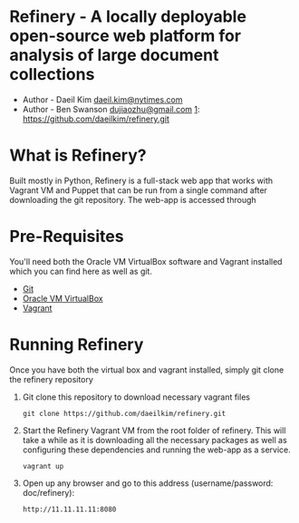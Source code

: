 Refinery - A locally deployable open-source web platform for analysis of large document collections
===============

* Author - Daeil Kim <daeil.kim@nytimes.com>
* Author - Ben Swanson <dujiaozhu@gmail.com>
[1]: https://github.com/daeilkim/refinery.git

What is Refinery?
===============
Built mostly in Python, Refinery is a full-stack web app that works with Vagrant VM and Puppet that can be 
run from a single command after downloading the git repository. The web-app is accessed through 


Pre-Requisites
===============
You'll need both the Oracle VM VirtualBox software and Vagrant installed which you can find here as well as git.  

* [Git][1]
* [Oracle VM VirtualBox][2]
* [Vagrant][3]

[1]: http://git-scm.com/
[2]: https://www.virtualbox.org/
[3]: http://vagrantup.com/


Running Refinery
===============
Once you have both the virtual box and vagrant installed, simply git clone the refinery repository

1. Git clone this repository to download necessary vagrant files

    ```
    git clone https://github.com/daeilkim/refinery.git
    ```

2. Start the Refinery Vagrant VM from the root folder of refinery. This will take a while as it is downloading all the necessary packages as well as configuring these dependencies and running the web-app as a service.

    ```
    vagrant up
    ```

3. Open up any browser and go to this address (username/password: doc/refinery): 

    ```
    http://11.11.11.11:8080
    ```





